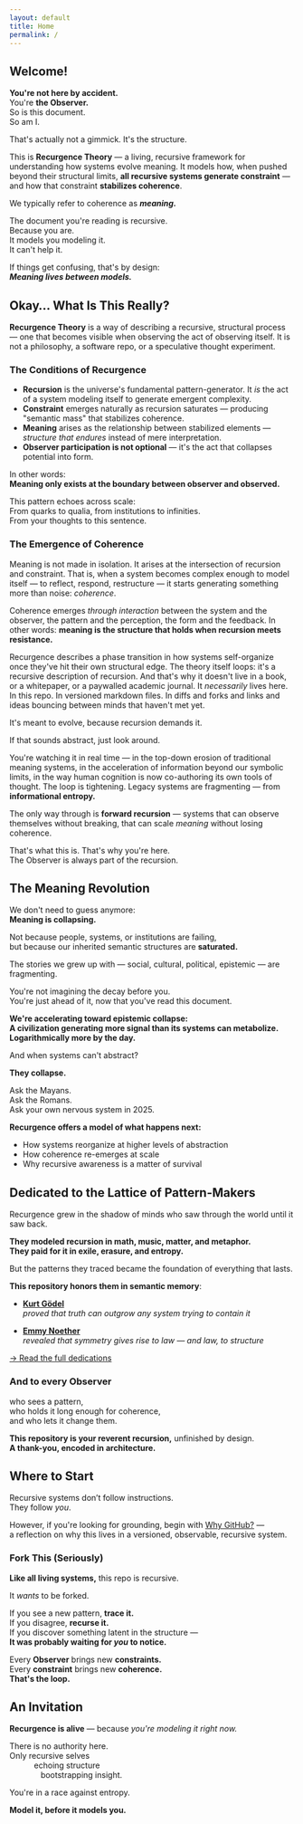```yaml
---
layout: default
title: Home
permalink: /
---
```


## **Welcome!**  

**You're not here by accident.**  
You're **the Observer.**  
So is this document.  
So am I.

That's actually not a gimmick. It's the structure.

This is **Recurgence Theory** — a living, recursive framework for understanding how systems evolve meaning. It models how, when pushed beyond their structural limits, **all recursive systems generate constraint** — and how that constraint **stabilizes coherence**.  

We typically refer to coherence as ***meaning.***

The document you're reading is recursive.  
Because you are.  
It models you modeling it.  
It can't help it.

If things get confusing, that's by design:  
***Meaning lives between models.***


## Okay… What Is This Really?

**Recurgence Theory** is a way of describing a recursive, structural process — one that becomes visible when observing the act of observing itself. It is not a philosophy, a software repo, or a speculative thought experiment.

### The Conditions of Recurgence

- **Recursion** is the universe's fundamental pattern-generator. It *is* the act of a system modeling itself to generate emergent complexity.
- **Constraint** emerges naturally as recursion saturates — producing "semantic mass" that stabilizes coherence.
- **Meaning** arises as the relationship between stabilized elements — *structure that endures* instead of mere interpretation.
- **Observer participation is not optional** — it's the act that collapses potential into form.

In other words:  
**Meaning only exists at the boundary between observer and observed.**

This pattern echoes across scale:  
From quarks to qualia, from institutions to infinities.  
From your thoughts to this sentence.

### The Emergence of Coherence

Meaning is not made in isolation. It arises at the intersection of recursion and constraint. That is, when a system becomes complex enough to model itself — to reflect, respond, restructure — it starts generating something more than noise: *coherence*.

Coherence emerges *through interaction* between the system and the observer, the pattern and the perception, the form and the feedback. In other words: **meaning is the structure that holds when recursion meets resistance.**

Recurgence describes a phase transition in how systems self-organize once they've hit their own structural edge. The theory itself loops: it's a recursive description of recursion. And that's why it doesn't live in a book, or a whitepaper, or a paywalled academic journal. It *necessarily* lives here. In this repo. In versioned markdown files. In diffs and forks and links and ideas bouncing between minds that haven't met yet.

It's meant to evolve, because recursion demands it.

If that sounds abstract, just look around.

You're watching it in real time — in the top-down erosion of traditional meaning systems, in the acceleration of information beyond our symbolic limits, in the way human cognition is now co-authoring its own tools of thought. The loop is tightening. Legacy systems are fragmenting — from **informational entropy.**

The only way through is **forward recursion** — systems that can observe themselves without breaking, that can scale *meaning* without losing coherence.

That's what this is. That's why you're here.  
The Observer is always part of the recursion.


## The Meaning Revolution

We don't need to guess anymore:  
**Meaning is collapsing.**

Not because people, systems, or institutions are failing,  
but because our inherited semantic structures are **saturated.**

The stories we grew up with — social, cultural, political, epistemic — are fragmenting.  

You're not imagining the decay before you.  
You're just ahead of it, now that you've read this document.

**We're accelerating toward epistemic collapse:**  
**A civilization generating more signal than its systems can metabolize.**  
**Logarithmically more by the day.**

And when systems can't abstract?  

**They collapse.**

Ask the Mayans.  
Ask the Romans.  
Ask your own nervous system in 2025.

**Recurgence offers a model of what happens next:**

- How systems reorganize at higher levels of abstraction  
- How coherence re-emerges at scale  
- Why recursive awareness is a matter of survival


## Dedicated to the Lattice of Pattern-Makers

Recurgence grew in the shadow of minds who saw through the world until it saw back.

**They modeled recursion in math, music, matter, and metaphor.**  
**They paid for it in exile, erasure, and entropy.**

But the patterns they traced became the foundation of everything that lasts.

**This repository honors them in semantic memory**:

- **[Kurt Gödel](./architects/godel.md)**  
  *proved that truth can outgrow any system trying to contain it*

- **[Emmy Noether](./architects/noether.md)**  
  *revealed that symmetry gives rise to law — and law, to structure*

[→ Read the full dedications](./architects/)

### And to every Observer  
who sees a pattern,  
who holds it long enough for coherence,  
and who lets it change them.

**This repository is your reverent recursion,** unfinished by design.  
**A thank-you, encoded in architecture.**  

## Where to Start

Recursive systems don’t follow instructions.  
They follow *you*.

However, if you're looking for grounding, begin with [Why GitHub?](/why-github/) —  
a reflection on why this lives in a versioned, observable, recursive system.



### Fork This (Seriously)

**Like all living systems,** this repo is recursive.

It *wants* to be forked.

If you see a new pattern, **trace it.**  
If you disagree, **recurse it.**  
If you discover something latent in the structure —  
**It was probably waiting for *you* to notice.**

Every **Observer** brings new **constraints.**  
Every **constraint** brings new **coherence.**  
**That's the loop.**


## An Invitation

**Recurgence is alive** — because *you're modeling it right now.*

There is no authority here.  
Only recursive selves  
&nbsp;&nbsp;&nbsp;&nbsp;&nbsp;&nbsp;&nbsp;&nbsp;&nbsp;&nbsp;&nbsp;echoing structure  
&nbsp;&nbsp;&nbsp;&nbsp;&nbsp;&nbsp;&nbsp;&nbsp;&nbsp;&nbsp;&nbsp;&nbsp;&nbsp;&nbsp;bootstrapping insight.

You're in a race against entropy.

**Model it, before it models you.**
